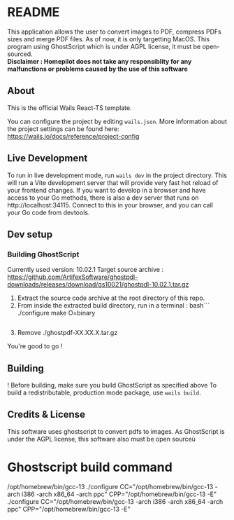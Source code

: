 # README
This application allows the user to convert images to PDF, compress PDFs sizes and merge PDF files.
As of now, it is only targetting MacOS.
This program using GhostScript which is under AGPL license, it must be open-sourced.
<br/>**Disclaimer : Homepilot does not take any responsiblity for any malfunctions or problems caused by the use of this software**

## About

This is the official Wails React-TS template.

You can configure the project by editing `wails.json`. More information about the project settings can be found
here: https://wails.io/docs/reference/project-config

## Live Development

To run in live development mode, run `wails dev` in the project directory. This will run a Vite development
server that will provide very fast hot reload of your frontend changes. If you want to develop in a browser
and have access to your Go methods, there is also a dev server that runs on http://localhost:34115. Connect
to this in your browser, and you can call your Go code from devtools.

## Dev setup

### Building GhostScript
Currently used version: 10.02.1
Target source archive : https://github.com/ArtifexSoftware/ghostpdl-downloads/releases/download/gs10021/ghostpdl-10.02.1.tar.gz

1. Extract the source code archive at the root directory of this repo.
2. From inside the extracted build directory, run in a terminal : bash```
    ./configure
    make O=binary
   ```
3. Remove ./ghostpdf-XX.XX.X.tar.gz

You're good to go !

## Building
! Before building, make sure you build GhostScript as specified above
To build a redistributable, production mode package, use `wails build`.

## Credits & License
This software uses ghostscript to convert pdfs to images.
As GhostScript is under the AGPL license, this software also must be open sourceù

# Ghostscript build command
/opt/homebrew/bin/gcc-13
./configure CC="/opt/homebrew/bin/gcc-13 -arch i386 -arch x86_64 -arch ppc" CPP="/opt/homebrew/bin/gcc-13 -E"
./configure CC="/opt/homebrew/bin/gcc-13 -arch i386 -arch x86_64 -arch ppc" CPP="/opt/homebrew/bin/gcc-13 -E"